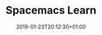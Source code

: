 ---
title: "Spacemacs Learn"
description: ""
date: 2019-01-23T20:12:30+01:00
categories: []
tags: []
isCJKLanguage: true
comment: true
toc: true
draft: true
---